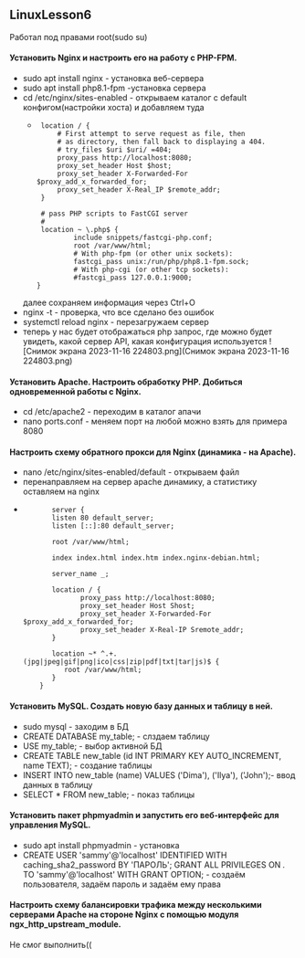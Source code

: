 ## LinuxLesson6
Работал под правами root(sudo su)
#### Установить Nginx и настроить его на работу с PHP-FPM.
 * sudo apt install nginx - установка веб-сервера
 * sudo apt install php8.1-fpm -установка сервера
 * cd /etc/nginx/sites-enabled - открываем каталог с default конфигом(настройки хоста) и добавляем туда 
     *      location / {
                # First attempt to serve request as file, then
                # as directory, then fall back to displaying a 404.
                # try_files $uri $uri/ =404;
                proxy_pass http://localhost:8080;
                proxy_set_header Host $host;
                proxy_set_header X-Forwarded-For $proxy_add_x_forwarded_for;
                proxy_set_header X-Real_IP $remote_addr;
            }

            # pass PHP scripts to FastCGI server
            #
            location ~ \.php$ {
                    include snippets/fastcgi-php.conf;
                    root /var/www/html;
                    # With php-fpm (or other unix sockets):
                    fastcgi_pass unix:/run/php/php8.1-fpm.sock;
                    # With php-cgi (or other tcp sockets):
                    #fastcgi_pass 127.0.0.1:9000;
           }
    далее сохраняем информация через Ctrl+O 
 * nginx -t - проверка, что все сделано без ошибок
 * systemctl reload nginx - перезагружаем сервер
 * теперь у нас будет отображаться php запрос, где можно будет увидеть, какой сервер API, какая конфигурация используется
 ![Снимок экрана 2023-11-16 224803.png](Снимок экрана 2023-11-16 224803.png)
#### Установить Apache. Настроить обработку PHP. Добиться одновременной работы с Nginx.
 * cd /etc/apache2 - переходим в каталог апачи 
 * nano ports.conf - меняем порт на любой можно взять для примера 8080
#### Настроить схему обратного прокси для Nginx (динамика - на Apache).
 *  nano /etc/nginx/sites-enabled/default - открываем файл
   *    перенаправляем на сервер apache динамику, а статистику оставляем на nginx
   *            server {
                listen 80 default_server;
                listen [::]:80 default_server;

                root /var/www/html;

                index index.html index.htm index.nginx-debian.html;

                server_name _;

                location / {
                       proxy_pass http://localhost:8080;
                       proxy_set_header Host Shost;
                       proxy_set_header X-Forwarded-For $proxy_add_x_forwarded_for;
                       proxy_set_header X-Real-IP Sremote_addr;
                }

                location ~* ^.+.(jpg|jpeg|gif|png|ico|css|zip|pdf|txt|tar|js)$ {
                   root /var/www/html;
                }
             } 
#### Установить MySQL. Создать новую базу данных и таблицу в ней.
* sudo mysql - заходим в БД
* CREATE DATABASE my_table; - слздаем таблицу 
* USE my_table; -  выбор активной БД
* CREATE TABLE new_table (id INT PRIMARY KEY AUTO_INCREMENT, name TEXT); - создание таблицы 
* INSERT INTO new_table (name) VALUES ('Dima'), ('Ilya'), ('John');- ввод данных в таблицу
* SELECT * FROM new_table; - показ таблицы
#### Установить пакет phpmyadmin и запустить его веб-интерфейс для управления MySQL.
* sudo apt install phpmyadmin - установка 
* CREATE USER 'sammy'@'localhost' IDENTIFIED WITH caching_sha2_password BY 'ПАРОЛЬ';
  GRANT ALL PRIVILEGES ON *.* TO 'sammy'@'localhost' WITH GRANT OPTION; - создаём пользователя, задаём пароль и задаём ему права
#### Настроить схему балансировки трафика между несколькими серверами Apache на стороне Nginx с помощью модуля ngx_http_upstream_module.
Не смог выполнить((